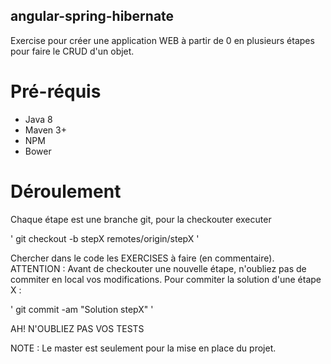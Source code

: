 ## angular-spring-hibernate

Exercise pour créer une application WEB à partir de 0 en plusieurs étapes pour faire le CRUD d'un objet.

# Pré-réquis

* Java 8
* Maven 3+
* NPM
* Bower

# Déroulement

Chaque étape est une branche git, pour la checkouter executer 

'
	git checkout -b stepX remotes/origin/stepX
'

Chercher dans le code les EXERCISES à faire (en commentaire). 
ATTENTION : Avant de checkouter une nouvelle étape, n'oubliez pas de commiter en local vos modifications. Pour commiter la solution d'une étape X :

'
	git commit -am "Solution stepX"
'

AH! N'OUBLIEZ PAS VOS TESTS

NOTE : Le master est seulement pour la mise en place du projet.
